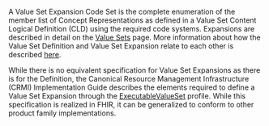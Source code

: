 A Value Set Expansion Code Set is the complete enumeration of the member list of Concept Representations as defined in a Value Set Content Logical Definition 
(CLD) using the required code systems. Expansions are described in detail on the <a href="valuesets.html">Value Sets</a> page. More information about how the 
Value Set Definition and Value Set Expansion relate to each other is described <a href="valuesetdefinition.html#relationship-between-the-value-set-definition-and-value-set-expansion-code-set">here</a>.  

While there is no equivalent specification for Value Set Expansions as there is for the Definition, the Canonical Resource Management Infrastructure (CRMI) Implementation Guide 
describes the elements required to define a Value Set Expansion through the <a href="https://hl7.org/fhir/R5/executablevalueset.html">ExecutableValueSet</a> profile. 
While this specification is realized in FHIR, it can be generalized to conform to other product family implementations. 
